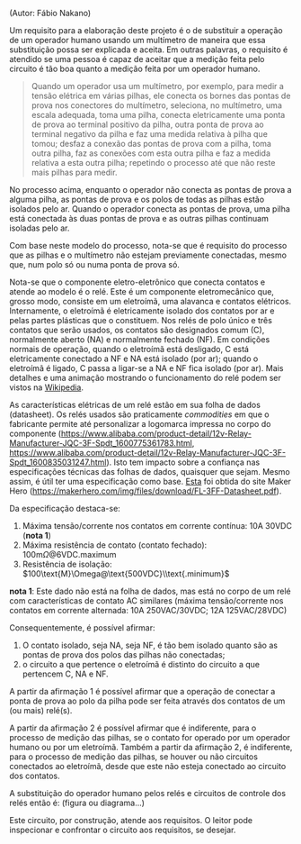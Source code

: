 (Autor: Fábio Nakano)

Um requisito para a elaboração deste projeto é o de substituir a operação de um operador humano usando um multímetro de maneira que essa substituição possa ser explicada e aceita. Em outras palavras, o requisito é atendido se uma pessoa é capaz de aceitar que a medição feita pelo circuito é tão boa quanto a medição feita por um operador humano.

> Quando um operador usa um multímetro, por exemplo, para medir a tensão elétrica em várias pilhas, ele conecta os bornes das pontas de prova nos conectores do multímetro, seleciona, no multímetro, uma escala adequada, toma uma pilha, conecta eletricamente uma ponta de prova ao terminal positivo da pilha, outra ponta de prova ao terminal negativo da pilha e faz uma medida relativa à pilha que tomou; desfaz a conexão das pontas de prova com a pilha, toma outra pilha, faz as conexões com esta outra pilha e faz a medida relativa a esta outra pilha; repetindo o processo até que não reste mais pilhas para medir.

No processo acima, enquanto o operador não conecta as pontas de prova a alguma pilha, as pontas de prova e os polos de todas as pilhas estão isolados pelo ar. Quando o operador conecta as pontas de prova, uma pilha está conectada às duas pontas de prova e as outras pilhas continuam isoladas pelo ar.

Com base neste modelo do processo, nota-se que é requisito do processo que as pilhas e o multímetro não estejam previamente conectadas, mesmo que, num polo só ou numa ponta de prova só.

Nota-se que o componente eletro-eletrônico que conecta contatos e atende ao modelo é o relé. Este é um componente eletromecânico que, grosso modo, consiste em um eletroímã, uma alavanca e contatos elétricos. Internamente, o eletroímã é eletricamente isolado dos contatos por ar e pelas partes plásticas que o constituem. Nos relés de polo único e três contatos que serão usados, os contatos são designados comum (C), normalmente aberto (NA) e normalmente fechado (NF). Em condições normais de operação, quando o eletroímã está desligado, C está eletricamente conectado a NF e NA está isolado (por ar); quando o eletroímã é ligado, C passa a ligar-se a NA e NF fica isolado (por ar). Mais detalhes e uma animação mostrando o funcionamento do relé podem ser vistos na [Wikipedia](https://en.wikipedia.org/wiki/Relay).

As características elétricas de um relé estão em sua folha de dados (datasheet). Os relés usados são praticamente _commodities_ em que o fabricante permite até personalizar a logomarca impressa no corpo do componente (https://www.alibaba.com/product-detail/12v-Relay-Manufacturer-JQC-3F-Spdt_1600775361783.html, https://www.alibaba.com/product-detail/12v-Relay-Manufacturer-JQC-3F-Spdt_1600835031247.html). Isto tem impacto sobre a confiança nas especificações técnicas das folhas de dados, quaisquer que sejam. Mesmo assim, é útil ter uma especificação como base. [Esta](FL-3FF-Datasheet.pdf) foi obtida do site Maker Hero (https://makerhero.com/img/files/download/FL-3FF-Datasheet.pdf).

Da especificação destaca-se:

1. Máxima tensão/corrente nos contatos em corrente contínua: 10A 30VDC (**nota 1**)
2. Máxima resistência de contato (contato fechado): $100\text{m}\Omega@\text{6VDC}\text{.maximum}$
3. Resistência de isolação: $100\text{M}\Omega@\text{500VDC}\\text{.minimum}$

**nota 1**: Este dado não está na folha de dados, mas está no corpo de um relé com características de contato AC similares (máxima tensão/corrente nos contatos em corrente alternada: 10A 250VAC/30VDC; 12A 125VAC/28VDC)

Consequentemente, é possível afirmar:

1. O contato isolado, seja NA, seja NF, é tão bem isolado quanto são as pontas de prova dos polos das pilhas não conectadas;
2. o circuito a que pertence o eletroímã é distinto do circuito a que pertencem C, NA e NF.

A partir da afirmação 1 é possível afirmar que a operação de conectar a ponta de prova ao polo da pilha pode ser feita através dos contatos de um (ou mais) relé(s).

A partir da afirmação 2 é possível afirmar que é indiferente, para o processo de medição das pilhas, se o contato for operado por um operador humano ou por um eletroímã. Também a partir da afirmação 2, é indiferente, para o processo de medição das pilhas, se houver ou não circuitos conectados ao eletroímã, desde que este não esteja conectado ao circuito dos contatos.

A substituição do operador humano pelos relés e circuitos de controle dos relés então é:
(figura ou diagrama...)

Este circuito, por construção, atende aos requisitos. O leitor pode inspecionar e confrontar o circuito aos requisitos, se desejar.
